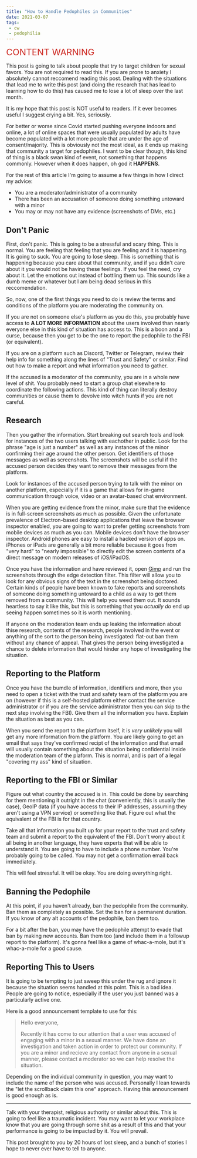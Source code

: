 ```yaml
---
title: "How to Handle Pedophiles in Communities"
date: 2021-03-07
tags:
 - cw
 - pedophilia
---
```


<span style="color: #cc241d"><big><big><big>CONTENT WARNING</big></big></big></span>

This post is going to talk about people that try to target children for sexual favors. You are not required to read this. If you are prone to anxiety I absolutely cannot reccomend reading this post. Dealing with the situations that lead me to write this post (and doing the research that has lead to learning how to do this) has caused me to lose a lot of sleep over the last month.

It is my hope that this post is NOT useful to readers. If it ever becomes useful I suggest crying a bit. Yes, seriously.

For better or worse since Covid started pushing everyone indoors and online, a lot of online spaces that were usually populated by adults have become populated with a lot more people that are under the age of consent/majority. This is obviously not the most ideal, as it ends up making that community a target for pedophiles. I want to be clear though, this kind of thing is a black swan kind of event, not something that happens commonly. However when it does happen, oh god it **HAPPENS**.

For the rest of this article I'm going to assume a few things in how I direct my advice:

- You are a moderator/administrator of a community 
- There has been an accusation of someone doing something untoward with a minor
- You may or may not have any evidence (screenshots of DMs, etc.)

## Don't Panic

First, don't panic. This is going to be a stressful and scary thing. This is normal. You are feeling that feeling that you are feeling and it is happening. It is going to suck. You are going to lose sleep. This is something that is happening because you care about that community, and if you didn't care about it you would not be having these feelings. If you feel the need, cry about it. Let the emotions out instead of bottling them up. This sounds like a dumb meme or whatever but I am being dead serious in this reccomendation.

So, now, one of the first things you need to do is review the terms and conditions of the platform you are moderating the community on. 

If you are not on someone else's platform as you do this, you probably have access to **A LOT MORE INFORMATION** about the users involved than nearly everyone else in this kind of situation has access to. This is a boon and a curse, because then you get to be the one to report the pedophile to the FBI (or equivalent).

If you are on a platform such as Discord, Twitter or Telegram, review their help info for something along the lines of "Trust and Safety" or similar. Find out how to make a report and what information you need to gather.

If the accused is a moderator of the community, you are in a whole new level of shit. You probably need to start a group chat elsewhere to coordinate the following actions. This kind of thing can literally destroy communities or cause them to devolve into witch hunts if you are not careful.

## Research

Then you gather the information. Start breaking out search tools and look for instances of the two users talking with eachother in public. Look for the phrase "age is just a number" as well as any instances of the minor confirming their age around the other person. Get identifiers of those messages as well as screenshots. The screenshots will be useful if the accused person decides they want to remove their messages from the platform.

Look for instances of the accused person trying to talk with the minor on another platform, especially if it is a game that allows for in-game communication through voice, video or an avatar-based chat environment.

When you are getting evidence from the minor, make sure that the evidence is in full-screen screenshots as much as possible. Given the unfortunate prevalence of Electron-based desktop applications that leave the browser inspector enabled, you are going to want to prefer getting screenshots from mobile devices as much as you can. Mobile devices don't have the browser inspector. Android phones are easy to install a hacked version of apps on. iPhones or iPads are generally a bit more reliable because it goes from "very hard" to "nearly impossible" to directly edit the screen contents of a direct message on modern releases of iOS/iPadOS.

Once you have the information and have reviewed it, open [Gimp](https://www.gimp.org) and run the screenshots through the edge detection filter. This filter will allow you to look for any obvious signs of the text in the screenshot being doctored. Certain kinds of people have been known to fake reports and screenshots of someone doing something untoward to a child as a way to get them removed from a community. This will help you weed them out. It sounds heartless to say it like this, but this is something that you _actually do_ end up seeing happen sometimes so it is worth mentioning.

If anyone on the moderation team ends up leaking the information about thise research, contents of the research, people involved in the event or anything of the sort to the person being investigated: flat-out ban them without any chance of appeal. That gives the person being investigated a chance to delete information that would hinder any hope of investigating the situation.

## Reporting to the Platform

Once you have the bumdle of information, identifiers and more, then you need to open a ticket with the trust and safety team of the platform you are on (however if this is a self-hosted platform either contact the service administrator or if you are the service administrator then you can skip to the next step involving the FBI). Give them all the information you have. Explain the situation as best as you can.

When you send the report to the platform itself, it is _very unlikely_ you will get any more information from the platform. You are likely going to get an email that says they've confirmed recipt of the information and that email will usually contain something about the situation being confidential inside the moderation team of the plaform. This is normal, and is part of a legal "covering my ass" kind of situation. 

## Reporting to the FBI or Similar

Figure out what country the accused is in. This could be done by searching for them mentioning it outright in the chat (conveniently, this is usually the case), GeoIP data (if you have access to their IP addresses, assuming they aren't using a VPN service) or something like that. Figure out what the equivalent of the FBI is for that country.

Take all that information you built up for your report to the trust and safety team and submit a report to the equivalent of the FBI. Don't worry about it all being in another language, they have experts that will be able to understand it. You are going to have to include a phone number. You're probably going to be called. You may not get a confirmation email back immediately.

This will feel stressful. It will be okay. You are doing everything right.

## Banning the Pedophile

At this point, if you haven't already, ban the pedophile from the community. Ban them as completely as possible. Set the ban for a permanent duration. If you know of any alt accounts of the pedophile, ban them too.

For a bit after the ban, you may have the pedophile attempt to evade that ban by making new accounts. Ban them too (and include them in a followup report to the platform). It's gonna feel like a game of whac-a-mole, but it's whac-a-mole for a good cause.

## Reporting This to Users

It is going to be tempting to just sweep this under the rug and ignore it because the situation seems handled at this point. This is a bad idea. People are going to notice, especially if the user you just banned was a particularly active one.

Here is a good announcement template to use for this:

> Hello everyone,
> 
> Recently it has come to our attention that a user was accused of engaging with a minor in a sexual manner. We have done an investigation and taken action in order to protect our community. If you are a minor and recieve any contact from anyone in a sexual manner, please contact a moderator so we can help resolve the situation.

Depending on the individual community in question, you may want to include the name of the person who was accused. Personally I lean towards the "let the scrollback claim this one" approach. Having this announcement is good enough as is.

---

Talk with your therapist, religious authority or similar about this. This is going to feel like a traumatic incident. You may want to let your workplace know that you are going through some shit as a result of this and that your performance is going to be impacted by it. You will prevail.

This post brought to you by 20 hours of lost sleep, and a bunch of stories I hope to never ever have to tell to anyone.
